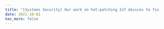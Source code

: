 ```yaml
---
title: "[Systems Security] Our work on hot-patching IoT devices to fix vulnerabilities based on eBPF is accepted by USENIX Security'22."
date: 2021-10-01
has_more: false
---
```

